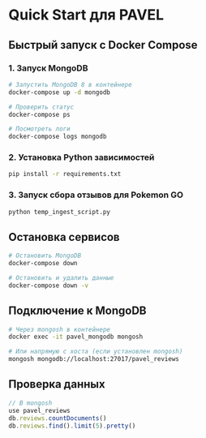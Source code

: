 # Quick Start для PAVEL

## Быстрый запуск с Docker Compose

### 1. Запуск MongoDB
```bash
# Запустить MongoDB 8 в контейнере
docker-compose up -d mongodb

# Проверить статус
docker-compose ps

# Посмотреть логи
docker-compose logs mongodb
```

### 2. Установка Python зависимостей
```bash
pip install -r requirements.txt
```

### 3. Запуск сбора отзывов для Pokemon GO
```bash
python temp_ingest_script.py
```

## Остановка сервисов
```bash
# Остановить MongoDB
docker-compose down

# Остановить и удалить данные
docker-compose down -v
```

## Подключение к MongoDB
```bash
# Через mongosh в контейнере
docker exec -it pavel_mongodb mongosh

# Или напрямую с хоста (если установлен mongosh)
mongosh mongodb://localhost:27017/pavel_reviews
```

## Проверка данных
```javascript
// В mongosh
use pavel_reviews
db.reviews.countDocuments()
db.reviews.find().limit(5).pretty()
```